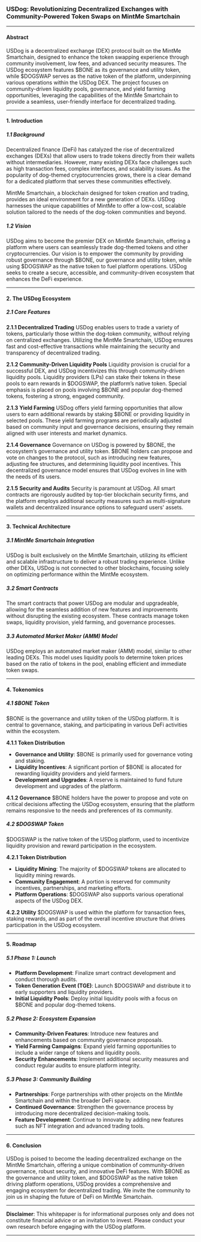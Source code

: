### USDog: Revolutionizing Decentralized Exchanges with Community-Powered Token Swaps on MintMe Smartchain

---

#### **Abstract**

USDog is a decentralized exchange (DEX) protocol built on the MintMe Smartchain, designed to enhance the token swapping experience through community involvement, low fees, and advanced security measures. The USDog ecosystem features $BONE as its governance and utility token, while $DOGSWAP serves as the native token of the platform, underpinning various operations within the USDog DEX. The project focuses on community-driven liquidity pools, governance, and yield farming opportunities, leveraging the capabilities of the MintMe Smartchain to provide a seamless, user-friendly interface for decentralized trading.

---

#### **1. Introduction**

##### **1.1 Background**

Decentralized finance (DeFi) has catalyzed the rise of decentralized exchanges (DEXs) that allow users to trade tokens directly from their wallets without intermediaries. However, many existing DEXs face challenges such as high transaction fees, complex interfaces, and scalability issues. As the popularity of dog-themed cryptocurrencies grows, there is a clear demand for a dedicated platform that serves these communities effectively.

MintMe Smartchain, a blockchain designed for token creation and trading, provides an ideal environment for a new generation of DEXs. USDog harnesses the unique capabilities of MintMe to offer a low-cost, scalable solution tailored to the needs of the dog-token communities and beyond.

##### **1.2 Vision**

USDog aims to become the premier DEX on MintMe Smartchain, offering a platform where users can seamlessly trade dog-themed tokens and other cryptocurrencies. Our vision is to empower the community by providing robust governance through $BONE, our governance and utility token, while using $DOGSWAP as the native token to fuel platform operations. USDog seeks to create a secure, accessible, and community-driven ecosystem that enhances the DeFi experience.

---

#### **2. The USDog Ecosystem**

##### **2.1 Core Features**

**2.1.1 Decentralized Trading**
USDog enables users to trade a variety of tokens, particularly those within the dog-token community, without relying on centralized exchanges. Utilizing the MintMe Smartchain, USDog ensures fast and cost-effective transactions while maintaining the security and transparency of decentralized trading.

**2.1.2 Community-Driven Liquidity Pools**
Liquidity provision is crucial for a successful DEX, and USDog incentivizes this through community-driven liquidity pools. Liquidity providers (LPs) can stake their tokens in these pools to earn rewards in $DOGSWAP, the platform’s native token. Special emphasis is placed on pools involving $BONE and popular dog-themed tokens, fostering a strong, engaged community.

**2.1.3 Yield Farming**
USDog offers yield farming opportunities that allow users to earn additional rewards by staking $BONE or providing liquidity in selected pools. These yield farming programs are periodically adjusted based on community input and governance decisions, ensuring they remain aligned with user interests and market dynamics.

**2.1.4 Governance**
Governance on USDog is powered by $BONE, the ecosystem’s governance and utility token. $BONE holders can propose and vote on changes to the protocol, such as introducing new features, adjusting fee structures, and determining liquidity pool incentives. This decentralized governance model ensures that USDog evolves in line with the needs of its users.

**2.1.5 Security and Audits**
Security is paramount at USDog. All smart contracts are rigorously audited by top-tier blockchain security firms, and the platform employs additional security measures such as multi-signature wallets and decentralized insurance options to safeguard users' assets.

---

#### **3. Technical Architecture**

##### **3.1 MintMe Smartchain Integration**
USDog is built exclusively on the MintMe Smartchain, utilizing its efficient and scalable infrastructure to deliver a robust trading experience. Unlike other DEXs, USDog is not connected to other blockchains, focusing solely on optimizing performance within the MintMe ecosystem.

##### **3.2 Smart Contracts**
The smart contracts that power USDog are modular and upgradeable, allowing for the seamless addition of new features and improvements without disrupting the existing ecosystem. These contracts manage token swaps, liquidity provision, yield farming, and governance processes.

##### **3.3 Automated Market Maker (AMM) Model**
USDog employs an automated market maker (AMM) model, similar to other leading DEXs. This model uses liquidity pools to determine token prices based on the ratio of tokens in the pool, enabling efficient and immediate token swaps.

---

#### **4. Tokenomics**

##### **4.1 $BONE Token**
$BONE is the governance and utility token of the USDog platform. It is central to governance, staking, and participating in various DeFi activities within the ecosystem.

**4.1.1 Token Distribution**
- **Governance and Utility**: $BONE is primarily used for governance voting and staking.
- **Liquidity Incentives**: A significant portion of $BONE is allocated for rewarding liquidity providers and yield farmers.
- **Development and Upgrades**: A reserve is maintained to fund future development and upgrades of the platform.

**4.1.2 Governance**
$BONE holders have the power to propose and vote on critical decisions affecting the USDog ecosystem, ensuring that the platform remains responsive to the needs and preferences of its community.

##### **4.2 $DOGSWAP Token**
$DOGSWAP is the native token of the USDog platform, used to incentivize liquidity provision and reward participation in the ecosystem.

**4.2.1 Token Distribution**
- **Liquidity Mining**: The majority of $DOGSWAP tokens are allocated to liquidity mining rewards.
- **Community Engagement**: A portion is reserved for community incentives, partnerships, and marketing efforts.
- **Platform Operations**: $DOGSWAP also supports various operational aspects of the USDog DEX.

**4.2.2 Utility**
$DOGSWAP is used within the platform for transaction fees, staking rewards, and as part of the overall incentive structure that drives participation in the USDog ecosystem.

---

#### **5. Roadmap**

##### **5.1 Phase 1: Launch**
- **Platform Development**: Finalize smart contract development and conduct thorough audits.
- **Token Generation Event (TGE)**: Launch $DOGSWAP and distribute it to early supporters and liquidity providers.
- **Initial Liquidity Pools**: Deploy initial liquidity pools with a focus on $BONE and popular dog-themed tokens.

##### **5.2 Phase 2: Ecosystem Expansion**
- **Community-Driven Features**: Introduce new features and enhancements based on community governance proposals.
- **Yield Farming Campaigns**: Expand yield farming opportunities to include a wider range of tokens and liquidity pools.
- **Security Enhancements**: Implement additional security measures and conduct regular audits to ensure platform integrity.

##### **5.3 Phase 3: Community Building**
- **Partnerships**: Forge partnerships with other projects on the MintMe Smartchain and within the broader DeFi space.
- **Continued Governance**: Strengthen the governance process by introducing more decentralized decision-making tools.
- **Feature Development**: Continue to innovate by adding new features such as NFT integration and advanced trading tools.

---

#### **6. Conclusion**

USDog is poised to become the leading decentralized exchange on the MintMe Smartchain, offering a unique combination of community-driven governance, robust security, and innovative DeFi features. With $BONE as the governance and utility token, and $DOGSWAP as the native token driving platform operations, USDog provides a comprehensive and engaging ecosystem for decentralized trading. We invite the community to join us in shaping the future of DeFi on MintMe Smartchain.

---

**Disclaimer**: This whitepaper is for informational purposes only and does not constitute financial advice or an invitation to invest. Please conduct your own research before engaging with the USDog platform.

--- 

